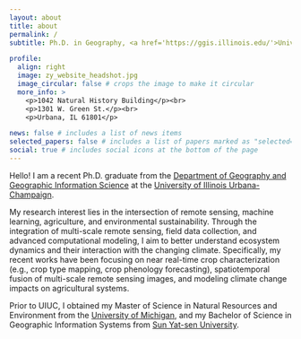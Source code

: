 ```yaml
---
layout: about
title: about
permalink: /
subtitle: Ph.D. in Geography, <a href='https://ggis.illinois.edu/'>University of Illinois Urbana-Champaign</a>

profile:
  align: right
  image: zy_website_headshot.jpg
  image_circular: false # crops the image to make it circular
  more_info: >
    <p>1042 Natural History Building</p><br>
    <p>1301 W. Green St.</p><br>
    <p>Urbana, IL 61801</p>

news: false # includes a list of news items
selected_papers: false # includes a list of papers marked as "selected={true}"
social: true # includes social icons at the bottom of the page
---
```


Hello! I am a recent Ph.D. graduate from the [Department of Geography and Geographic Information Science](https://ggis.illinois.edu/) at the [University of Illinois Urbana-Champaign](https://illinois.edu).

My research interest lies in the intersection of remote sensing, machine learning, agriculture, and environmental sustainability. Through the integration of multi-scale remote sensing, field data collection, and advanced computational modeling, I aim to better understand ecosystem dynamics and their interaction with the changing climate. Specifically, my recent works have been focusing on near real-time crop characterization (e.g., crop type mapping, crop phenology forecasting), spatiotemporal fusion of multi-scale remote sensing images, and modeling climate change impacts on agricultural systems.

Prior to UIUC, I obtained my Master of Science in Natural Resources and Environment from the [University of Michigan](https://seas.umich.edu), and my Bachelor of Science in Geographic Information Systems from [Sun Yat-sen University](https://gp.sysu.edu.cn/en).
